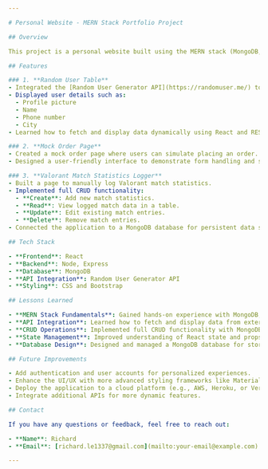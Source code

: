 ```yaml
---

# Personal Website - MERN Stack Portfolio Project

## Overview

This project is a personal website built using the MERN stack (MongoDB, Express.js, React, and Node.js). It serves as a showcase of my web development skills and demonstrates my ability to create dynamic, full-stack applications. Through this project, I learned the fundamentals of web development, including API integration, CRUD functionality, and database management.

## Features

### 1. **Random User Table**
- Integrated the [Random User Generator API](https://randomuser.me/) to populate a table with random user information.
- Displayed user details such as:
  - Profile picture
  - Name
  - Phone number
  - City
- Learned how to fetch and display data dynamically using React and REST APIs.

### 2. **Mock Order Page**
- Created a mock order page where users can simulate placing an order.
- Designed a user-friendly interface to demonstrate form handling and state management in React.

### 3. **Valorant Match Statistics Logger**
- Built a page to manually log Valorant match statistics.
- Implemented full CRUD functionality:
  - **Create**: Add new match statistics.
  - **Read**: View logged match data in a table.
  - **Update**: Edit existing match entries.
  - **Delete**: Remove match entries.
- Connected the application to a MongoDB database for persistent data storage.

## Tech Stack

- **Frontend**: React
- **Backend**: Node, Express
- **Database**: MongoDB
- **API Integration**: Random User Generator API
- **Styling**: CSS and Bootstrap

## Lessons Learned

- **MERN Stack Fundamentals**: Gained hands-on experience with MongoDB, Express, React, and Node.
- **API Integration**: Learned how to fetch and display data from external APIs.
- **CRUD Operations**: Implemented full CRUD functionality with MongoDB.
- **State Management**: Improved understanding of React state and props.
- **Database Design**: Designed and managed a MongoDB database for storing user data and match statistics.

## Future Improvements

- Add authentication and user accounts for personalized experiences.
- Enhance the UI/UX with more advanced styling frameworks like Material-UI.
- Deploy the application to a cloud platform (e.g., AWS, Heroku, or Vercel).
- Integrate additional APIs for more dynamic features.

## Contact

If you have any questions or feedback, feel free to reach out:

- **Name**: Richard
- **Email**: [richard.le1337@gmail.com](mailto:your-email@example.com)

---
```

